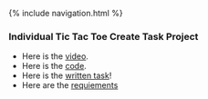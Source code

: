{% include navigation.html %}


### Individual Tic Tac Toe Create Task Project
- Here is the [video](https://youtu.be/lPymq9TvAeU).
- Here is the [code](https://github.com/AadyaDaita/indiv_repo/blob/main/templates/tic_tac_toe_create_task.html).
- Here is the [written task](https://github.com/AadyaDaita/indiv_repo/wiki/Tic-Tac-Toe-Create-Tack-Written-Task)!
- Here are the [requiements](https://github.com/Athena9355/Fire-Alarm/wiki/Create-Task-Requirements-Aadya)


